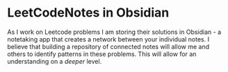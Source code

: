 # LeetCodeNotes in Obsidian

As I work on Leetcode problems I am storing their solutions in Obsidian - a notetaking app that creates a network between your individual notes. I believe that building a repository of connected notes will allow me and others to identify patterns in these problems. This will allow for an understanding on a *deeper* level.
